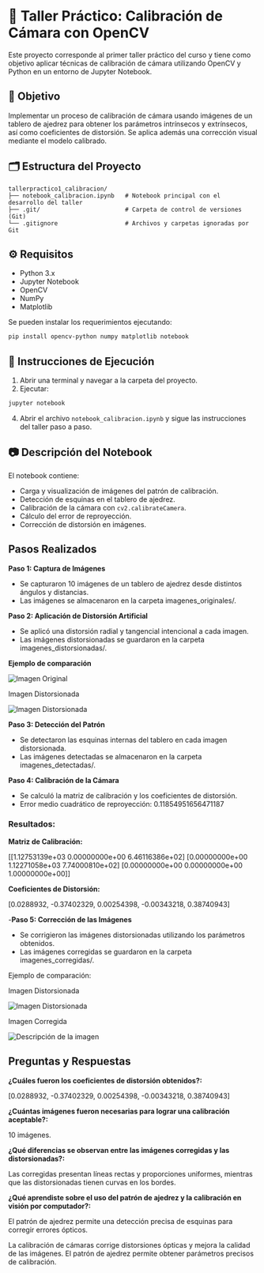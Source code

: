 # 📸 Taller Práctico: Calibración de Cámara con OpenCV

Este proyecto corresponde al primer taller práctico del curso y tiene como objetivo aplicar técnicas de calibración de cámara utilizando OpenCV y Python en un entorno de Jupyter Notebook.

## 🎯 Objetivo

Implementar un proceso de calibración de cámara usando imágenes de un tablero de ajedrez para obtener los parámetros intrínsecos y extrínsecos, así como coeficientes de distorsión. Se aplica además una corrección visual mediante el modelo calibrado.

## 🗂 Estructura del Proyecto

```
tallerpractico1_calibracion/
├── notebook_calibracion.ipynb   # Notebook principal con el desarrollo del taller
├── .git/                        # Carpeta de control de versiones (Git)
└── .gitignore                   # Archivos y carpetas ignoradas por Git
```

## ⚙️ Requisitos

- Python 3.x
- Jupyter Notebook
- OpenCV
- NumPy
- Matplotlib

Se pueden instalar los requerimientos ejecutando:

```bash
pip install opencv-python numpy matplotlib notebook
```

## 🚀 Instrucciones de Ejecución

1. Abrir una terminal y navegar a la carpeta del proyecto.
2. Ejecutar:

```bash
jupyter notebook
```

4. Abrir el archivo `notebook_calibracion.ipynb` y sigue las instrucciones del taller paso a paso.

## 📷 Descripción del Notebook

El notebook contiene:

- Carga y visualización de imágenes del patrón de calibración.
- Detección de esquinas en el tablero de ajedrez.
- Calibración de la cámara con `cv2.calibrateCamera`.
- Cálculo del error de reproyección.
- Corrección de distorsión en imágenes.

## Pasos Realizados

**Paso 1: Captura de Imágenes**
- Se capturaron 10 imágenes de un tablero de ajedrez desde distintos ángulos y distancias.
- Las imágenes se almacenaron en la carpeta imagenes_originales/.

**Paso 2: Aplicación de Distorsión Artificial**
- Se aplicó una distorsión radial y tangencial intencional a cada imagen.
- Las imágenes distorsionadas se guardaron en la carpeta imagenes_distorsionadas/.

**Ejemplo de comparación**

![Imagen Original](1.jpeg)

Imagen Distorsionada

![Imagen Distorsionada](1distorsionada.jpeg)

**Paso 3: Detección del Patrón**

- Se detectaron las esquinas internas del tablero en cada imagen distorsionada.
- Las imágenes detectadas se almacenaron en la carpeta imagenes_detectadas/.

**Paso 4: Calibración de la Cámara**

- Se calculó la matriz de calibración y los coeficientes de distorsión.
- Error medio cuadrático de reproyección: 0.11854951656471187

### Resultados:

**Matriz de Calibración:**

[[1.12753139e+03 0.00000000e+00 6.46116386e+02]
[0.00000000e+00 1.12271058e+03 7.74000810e+02]
[0.00000000e+00 0.00000000e+00 1.00000000e+00]]

**Coeficientes de Distorsión:**

[0.0288932, -0.37402329, 0.00254398, -0.00343218, 0.38740943]
    
-**Paso 5: Corrección de las Imágenes**
- Se corrigieron las imágenes distorsionadas utilizando los parámetros obtenidos.
- Las imágenes corregidas se guardaron en la carpeta imagenes_corregidas/.

Ejemplo de comparación:

Imagen Distorsionada

![Imagen Distorsionada](1distorsionada.jpeg)

Imagen Corregida

![Descripción de la imagen](1corregida.jpeg)

## Preguntas y Respuestas

**¿Cuáles fueron los coeficientes de distorsión obtenidos?:**
 
 [0.0288932, -0.37402329, 0.00254398, -0.00343218, 0.38740943]

**¿Cuántas imágenes fueron necesarias para lograr una calibración aceptable?:**

10 imágenes.

**¿Qué diferencias se observan entre las imágenes corregidas y las distorsionadas?:** 

Las corregidas presentan líneas rectas y proporciones uniformes, mientras que las distorsionadas tienen curvas en los bordes.

**¿Qué aprendiste sobre el uso del patrón de ajedrez y la calibración en visión por computador?:** 

El patrón de ajedrez permite una detección precisa de esquinas para corregir errores ópticos.

La calibración de cámaras corrige distorsiones ópticas y mejora la calidad de las imágenes. El patrón de ajedrez permite obtener parámetros precisos de calibración.

